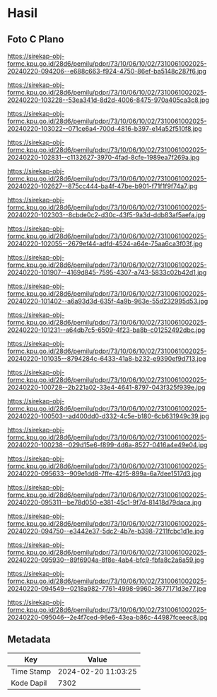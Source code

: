# Hasil

## Foto C Plano

https://sirekap-obj-formc.kpu.go.id/28d6/pemilu/pdpr/73/10/06/10/02/7310061002025-20240220-094206--e688c663-f924-4750-86ef-ba5148c287f6.jpg

https://sirekap-obj-formc.kpu.go.id/28d6/pemilu/pdpr/73/10/06/10/02/7310061002025-20240220-103228--53ea341d-8d2d-4006-8475-970a405ca3c8.jpg

https://sirekap-obj-formc.kpu.go.id/28d6/pemilu/pdpr/73/10/06/10/02/7310061002025-20240220-103022--071ce6a4-700d-4816-b397-e14a52f510f8.jpg

https://sirekap-obj-formc.kpu.go.id/28d6/pemilu/pdpr/73/10/06/10/02/7310061002025-20240220-102831--c1132627-3970-4fad-8cfe-1989ea7f269a.jpg

https://sirekap-obj-formc.kpu.go.id/28d6/pemilu/pdpr/73/10/06/10/02/7310061002025-20240220-102627--875cc444-ba4f-47be-b901-f71f1f9f74a7.jpg

https://sirekap-obj-formc.kpu.go.id/28d6/pemilu/pdpr/73/10/06/10/02/7310061002025-20240220-102303--8cbde0c2-d30c-43f5-9a3d-ddb83af5aefa.jpg

https://sirekap-obj-formc.kpu.go.id/28d6/pemilu/pdpr/73/10/06/10/02/7310061002025-20240220-102055--2679ef44-adfd-4524-a64e-75aa6ca3f03f.jpg

https://sirekap-obj-formc.kpu.go.id/28d6/pemilu/pdpr/73/10/06/10/02/7310061002025-20240220-101907--4169d845-7595-4307-a743-5833c02b42d1.jpg

https://sirekap-obj-formc.kpu.go.id/28d6/pemilu/pdpr/73/10/06/10/02/7310061002025-20240220-101402--a6a93d3d-635f-4a9b-963e-55d232995d53.jpg

https://sirekap-obj-formc.kpu.go.id/28d6/pemilu/pdpr/73/10/06/10/02/7310061002025-20240220-101231--a64db7c5-6509-4f23-ba8b-c01252492dbc.jpg

https://sirekap-obj-formc.kpu.go.id/28d6/pemilu/pdpr/73/10/06/10/02/7310061002025-20240220-101035--8794284c-6433-41a8-b232-e9390ef9d713.jpg

https://sirekap-obj-formc.kpu.go.id/28d6/pemilu/pdpr/73/10/06/10/02/7310061002025-20240220-100728--2b221a02-33e4-4641-8797-043f325f939e.jpg

https://sirekap-obj-formc.kpu.go.id/28d6/pemilu/pdpr/73/10/06/10/02/7310061002025-20240220-100503--ad400dd0-d332-4c5e-b180-6cb631949c39.jpg

https://sirekap-obj-formc.kpu.go.id/28d6/pemilu/pdpr/73/10/06/10/02/7310061002025-20240220-100238--029d15e6-f899-4d6a-8527-0416a4e49e04.jpg

https://sirekap-obj-formc.kpu.go.id/28d6/pemilu/pdpr/73/10/06/10/02/7310061002025-20240220-095633--909e1dd8-7ffe-42f5-899a-6a7dee1517d3.jpg

https://sirekap-obj-formc.kpu.go.id/28d6/pemilu/pdpr/73/10/06/10/02/7310061002025-20240220-095311--be78d050-e381-45c1-9f7d-81418d79daca.jpg

https://sirekap-obj-formc.kpu.go.id/28d6/pemilu/pdpr/73/10/06/10/02/7310061002025-20240220-094750--e3442e37-5dc2-4b7e-b398-7211fcbc1d1e.jpg

https://sirekap-obj-formc.kpu.go.id/28d6/pemilu/pdpr/73/10/06/10/02/7310061002025-20240220-095930--89f6904a-8f8e-4ab4-bfc9-fbfa8c2a6a59.jpg

https://sirekap-obj-formc.kpu.go.id/28d6/pemilu/pdpr/73/10/06/10/02/7310061002025-20240220-094549--0218a982-7761-4998-9960-3677171d3e77.jpg

https://sirekap-obj-formc.kpu.go.id/28d6/pemilu/pdpr/73/10/06/10/02/7310061002025-20240220-095046--2e4f7ced-96e6-43ea-b86c-44987fceeec8.jpg


## Metadata

| Key        | Value               |
| ---------- | ------------------- |
| Time Stamp | 2024-02-20 11:03:25 |
| Kode Dapil | 7302                |



